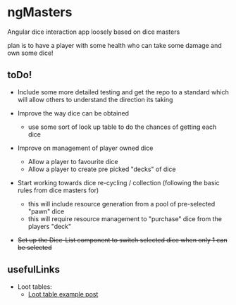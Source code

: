 # ngMasters
Angular dice interaction app loosely based on dice masters

plan is to have a player with some health who can take some damage and own some dice!

## toDo!
* Include some more detailed testing and get the repo to a standard which will allow others to understand the direction its taking
* Improve the way dice can be obtained
  * use some sort of look up table to do the chances of getting each dice
* Improve on management of player owned dice
  * Allow a player to favourite dice
  * Allow a player to create pre picked "decks" of dice
* Start working towards dice re-cycling / collection (following the basic rules from dice masters for)
  * this will include resource generation from a pool of pre-selected "pawn" dice
  * this will require resource management to "purchase" dice from the players "deck"

* ~~Set up the Dice-List component to switch selected dice when only 1 can be selected~~

## usefulLinks
* Loot tables: 
  * [Loot table example post](https://www.codeproject.com/Articles/420046/Loot-Tables-Random-Maps-and-Monsters-Part-I)